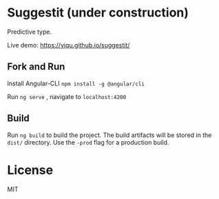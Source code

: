 # Suggestit (under construction)

Predictive type.

Live demo: https://yiqu.github.io/suggestit/

## Fork and Run 

Install Angular-CLI `npm install -g @angular/cli`

Run `ng serve` , navigate to `localhost:4200`

## Build

Run `ng build` to build the project. The build artifacts will be stored in the `dist/` directory. Use the `-prod` flag for a production build.

# License

MIT
